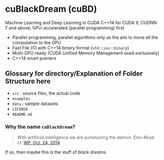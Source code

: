 # cuBlackDream (cuBD)
Machine Learning and Deep Learning in CUDA C++14 for CUDA 9, CUDNN 7 and above; GPU-accelerated (parallel programming) first.


- Parallel programming, parallel algorithms *only* as the aim to move all the computation to the GPU
- Fast File I/O with C++14 *binary* format (`std::ios::binary`)
- Multi-GPU ready (CUDA Unified Memory Management used exclusively)
- C++14 smart pointers

## Glossary for directory/Explanation of Folder Structure here  

- `src`  : source files, the actual code
- `examples` 
- `data` : sample datasets 
- `LICENSE`  
- `README.md`  

### Why the name `cuBlackDream`?  

> With artificial intelligence we are summoning the demon.  <cite>Elon Musk</cite>  cf. [WP, Oct. 24, 2014](https://www.washingtonpost.com/news/innovations/wp/2014/10/24/elon-musk-with-artificial-intelligence-we-are-summoning-the-demon/?utm_term=.3a9b517cdddf)

If so, then maybe this is the stuff of *black dreams.*  

